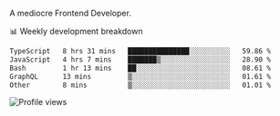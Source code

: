 A mediocre Frontend Developer.

📊 Weekly development breakdown
<!--START_SECTION:waka-->

```txt
TypeScript   8 hrs 31 mins   ███████████████░░░░░░░░░░   59.86 %
JavaScript   4 hrs 7 mins    ███████▒░░░░░░░░░░░░░░░░░   28.90 %
Bash         1 hr 13 mins    ██░░░░░░░░░░░░░░░░░░░░░░░   08.61 %
GraphQL      13 mins         ▒░░░░░░░░░░░░░░░░░░░░░░░░   01.61 %
Other        8 mins          ▒░░░░░░░░░░░░░░░░░░░░░░░░   01.01 %
```

<!--END_SECTION:waka-->

<img src="https://gpvc.arturio.dev/iqbalfasri" alt="Profile views"/>
